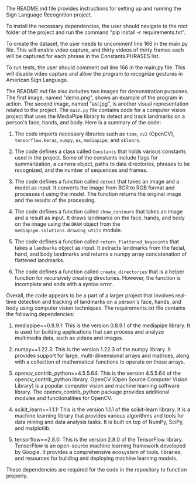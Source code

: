 The README.md file provides instructions for setting up and running the Sign Language Recognition project. 

To install the necessary dependencies, the user should navigate to the root folder of the project and run the command "pip install -r requirements.txt".

To create the dataset, the user needs to uncomment line 166 in the main.py file. This will enable video capture, and thirty videos of thirty frames each will be captured for each phrase in the Constants.PHRASES list.

To run tests, the user should comment out line 166 in the main.py file. This will disable video capture and allow the program to recognize gestures in American Sign Language.

The README.md file also includes two images for demonstration purposes. The first image, named "demo.png", shows an example of the program in action. The second image, named "asl.jpg", is another visual representation related to the project.
The `main.py` file contains code for a computer vision project that uses the MediaPipe library to detect and track landmarks on a person's face, hands, and body. Here is a summary of the code:

1. The code imports necessary libraries such as `time`, `cv2` (OpenCV), `tensorflow.keras`, `numpy`, `os`, `mediapipe`, and `sklearn`.

2. The code defines a class called `Constants` that holds various constants used in the project. Some of the constants include flags for summarization, a camera object, paths to data directories, phrases to be recognized, and the number of sequences and frames.

3. The code defines a function called `detect` that takes an image and a model as input. It converts the image from BGR to RGB format and processes it using the model. The function returns the original image and the results of the processing.

4. The code defines a function called `show_contours` that takes an image and a result as input. It draws landmarks on the face, hands, and body on the image using the `DRAW` object from the `mediapipe.solutions.drawing_utils` module.

5. The code defines a function called `return_flattened_keypoints` that takes a `landmarks` object as input. It extracts landmarks from the facial, hand, and body landmarks and returns a numpy array concatenation of flattened landmarks.

6. The code defines a function called `create_directories` that is a helper function for recursively creating directories. However, the function is incomplete and ends with a syntax error.

Overall, the code appears to be a part of a larger project that involves real-time detection and tracking of landmarks on a person's face, hands, and body using computer vision techniques.
The requirements.txt file contains the following dependencies:

1. mediapipe==0.8.9.1: This is the version 0.8.9.1 of the mediapipe library. It is used for building applications that can process and analyze multimedia data, such as videos and images.

2. numpy==1.22.3: This is the version 1.22.3 of the numpy library. It provides support for large, multi-dimensional arrays and matrices, along with a collection of mathematical functions to operate on these arrays.

3. opencv_contrib_python==4.5.5.64: This is the version 4.5.5.64 of the opencv_contrib_python library. OpenCV (Open Source Computer Vision Library) is a popular computer vision and machine learning software library. The opencv_contrib_python package provides additional modules and functionalities for OpenCV.

4. scikit_learn==1.1.1: This is the version 1.1.1 of the scikit-learn library. It is a machine learning library that provides various algorithms and tools for data mining and data analysis tasks. It is built on top of NumPy, SciPy, and matplotlib.

5. tensorflow==2.8.0: This is the version 2.8.0 of the TensorFlow library. TensorFlow is an open-source machine learning framework developed by Google. It provides a comprehensive ecosystem of tools, libraries, and resources for building and deploying machine learning models.

These dependencies are required for the code in the repository to function properly.